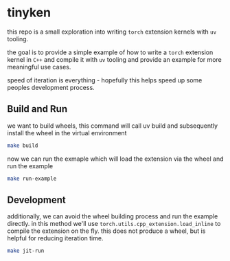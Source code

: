 # tinyken

this repo is a small exploration into writing `torch` extension kernels with `uv` tooling. 

the goal is to provide a simple example of how to write a `torch` extension kernel in `C++` and compile it with `uv` tooling and provide an example for more meaningful use cases. 

speed of iteration is everything - hopefully this helps speed up some peoples development process.

## Build and Run

we want to build wheels, this command will call uv build and subsequently install the wheel in the virtual environment

```bash
make build
```

now we can run the exmaple which will load the extension via the wheel and run the example

```bash
make run-example
```

## Development

additionally, we can avoid the wheel building process and run the example directly. in this method we'll use `torch.utils.cpp_extension.load_inline` to compile the extension on the fly. this does not produce a wheel, but is helpful for reducing iteration time.

```bash
make jit-run
```
